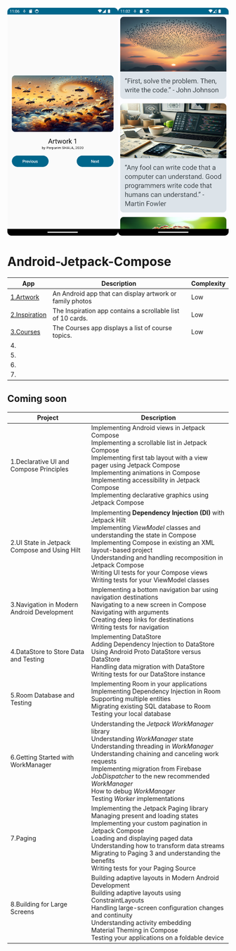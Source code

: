 ![Screenshots of Apps](Apps.png)


# Android-Jetpack-Compose

| App   | Description                | Complexity   |
|---------- |----------------------------|--------------|
|[1.Artwork](1.Artwork/)|   An Android app that can display artwork or family photos|  Low |
|[2.Inspiration](2.Inspiration/)|  The Inspiration app contains a scrollable list of 10 cards. |Low|
|[3.Courses](3.Courses/)|The Courses app displays a list of course topics.|Low|
|4.       |                            |   |
|5.       |                            |   |
|6.       |                            |   |
|7.       |                            |   |






## Coming soon

| Project   | Description                | 
|---------- |----------------------------|
|1.Declarative UI and Compose Principles|Implementing Android views in Jetpack Compose<br>Implementing a scrollable list in Jetpack Compose<br>Implementing first tab layout with a view pager using Jetpack Compose<br>Implementing animations in Compose<br>Implementing accessibility in Jetpack Compose<br>Implementing declarative graphics using Jetpack Compose<br> |
|2.UI State in Jetpack Compose and Using Hilt|Implementing **Dependency Injection (DI)** with Jetpack Hilt<br>Implementing *ViewModel* classes and understanding the state in Compose<br>Implementing Compose in existing an XML layout-based project<br>Understanding and handling recomposition in Jetpack Compose<br>Writing UI tests for your Compose views<br>Writing tests for your ViewModel classes<br>|
|3.Navigation in Modern Android Development|Implementing a bottom navigation bar using navigation destinations<br>Navigating to a new screen in Compose<br>Navigating with arguments<br>Creating deep links for destinations<br>Writing tests for navigation<br>|
|4.DataStore to Store Data and Testing|Implementing DataStore<br>Adding Dependency Injection to DataStore<br>Using Android Proto DataStore versus DataStore<br>Handling data migration with DataStore<br>Writing tests for our DataStore instance<br>|
|5.Room Database and Testing|Implementing Room in your applications<br>Implementing Dependency Injection in Room<br>Supporting multiple entities<br>Migrating existing SQL database to Room<br>Testing your local database<br>|
|6.Getting Started with WorkManager|Understanding the *Jetpack WorkManager* library<br>Understanding *WorkManager* state<br>Understanding threading in *WorkManager*<br>Understanding chaining and canceling work requests<br>Implementing migration from Firebase *JobDispatcher* to the new recommended *WorkManager*<br>How to debug *WorkManager*<br>Testing *Worker* implementations<br>|
|7.Paging|Implementing the Jetpack Paging library<br>Managing present and loading states<br>Implementing your custom pagination in Jetpack Compose<br>Loading and displaying paged data<br>Understanding how to transform data streams<br>Migrating to Paging 3 and understanding the benefits<br>Writing tests for your Paging Source<br>|
|8.Building for Large Screens|Building adaptive layouts in Modern Android Development<br>Building adaptive layouts using ConstraintLayouts<br>Handling large-screen configuration changes and continuity<br>Understanding activity embedding<br>Material Theming in Compose<br>Testing your applications on a foldable device<br>|



